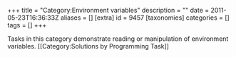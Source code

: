 +++
title = "Category:Environment variables"
description = ""
date = 2011-05-23T16:36:33Z
aliases = []
[extra]
id = 9457
[taxonomies]
categories = []
tags = []
+++

Tasks in this category demonstrate reading or manipulation of environment variables.
[[Category:Solutions by Programming Task]]
